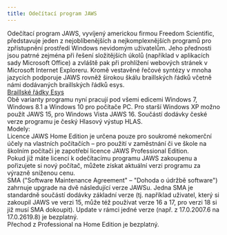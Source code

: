 ```yaml
---
title: Odečítací program JAWS
---
```


Odečítací program JAWS, vyvíjený americkou firmou Freedom Scientific, představuje jeden z nejoblíbenějších a nejkomplexnějších programů pro zpřístupnění prostředí Windows nevidomým uživatelům. Jeho přednosti jsou patrné zejména při řešení složitějších úkolů (například v aplikacích sady Microsoft Office) a zvláště pak při prohlížení webových stránek v Microsoft Internet Exploreru. Kromě vestavěné řečové syntézy v mnoha jazycích podporuje JAWS rovněž širokou škálu braillských řádků včetně námi dodávaných braillských řádků esys.  
[Braillské řádky Esys](/clanky/braillske-radky-esys/)    
Obě varianty programu nyní pracují pod všemi edicemi Windows 7, Windows 8.1 a Windows 10 pro počítače PC. Pro starší Windows XP možno použít JAWS 15, pro Windows Vista JAWS 16. Součástí dodávky české verze programu je český Hlasový výstup HLAS.  
Modely:  
Licence JAWS Home Edition je určena pouze pro soukromé nekomerční účely na vlastních počítačích – pro použití v zaměstnání či ve škole na školním počítači je zapotřebí licence JAWS Professional Edition.  
Pokud již máte licenci k odečítacímu programu JAWS zakoupenu a pořizujete si nový počítač, můžete získat aktuální verzi programu za výrazně sníženou cenu.  
SMA ("Software Maintenance Agreement" – "Dohoda o údržbě software") zahrnuje upgrade na dvě následující verze JAWSu. Jedna SMA je standardně součástí dodávky základní verze (tj. například uživatel, který si zakoupil JAWS ve verzi 15, může též používat verze 16 a 17, pro verzi 18 si již musí SMA dokoupit). Update v rámci jedné verze (např. z 17.0.2007.6 na 17.0.2619.8) je bezplatný.  
Přechod z Professional na Home Edition je bezplatný.